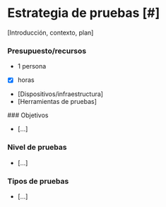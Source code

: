 # Estrategia de pruebas [#]

[Introducción, contexto, plan]

### Presupuesto/recursos
- 1 persona
- [x] horas
- [Dispositivos/infraestructura]
- [Herramientas de pruebas]

### Objetivos
- [...]

### Nivel de pruebas
- [...]

### Tipos de pruebas
- [...]
